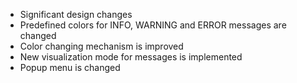 - Significant design changes
- Predefined colors for INFO, WARNING and ERROR messages are changed
- Color changing mechanism is improved
- New visualization mode for messages is implemented
- Popup menu is changed